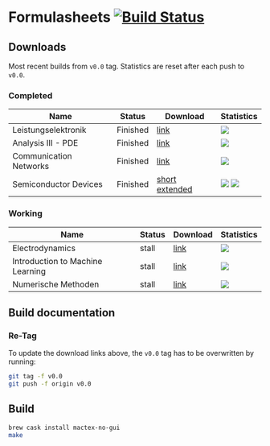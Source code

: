 # Formulasheets [![Build Status](https://travis-ci.org/noah95/formulasheets.svg?branch=master)](https://travis-ci.org/noah95/formulasheets)

## Downloads
Most recent builds from `v0.0` tag. Statistics are reset after each push to `v0.0`.

### Completed
| Name          | Status | Download      | Statistics |
| ------------- |--------|---------------|------------|
| Leistungselektronik | Finished | [link][le] | ![][le-badge] |
| Analysis III - PDE | Finished | [link][an3] | ![][an3-badge] |
| Communication Networks | Finished | [link][comnet] | ![][comnet-badge] |
| Semiconductor Devices | Finished | [short][semi] [extended][semi-ex] | ![][semi-badge] ![][semi-ex-badge] |

[le]: https://github.com/noah95/formulasheets/releases/download/v1.0/leistungselektronik.pdf
[le-badge]: https://img.shields.io/github/downloads/noah95/formulasheets/v1.0/leistungselektronik.pdf.svg
[an3]: https://github.com/noah95/formulasheets/releases/download/v1.0/analysis3pde.pdf
[an3-badge]: https://img.shields.io/github/downloads/noah95/formulasheets/v1.0/analysis3pde.pdf.svg
[comnet]: https://github.com/noah95/formulasheets/releases/download/v2.0.1/ComNet_summary.pdf
[comnet-badge]: https://img.shields.io/github/downloads/noah95/formulasheets/v2.0.1/ComNet_summary.pdf.svg

[semi]: https://github.com/noah95/formulasheets/releases/download/v2.1/semiconductordevices.pdf
[semi-ex]: https://github.com/noah95/formulasheets/releases/download/v2.1/semiconductordevices-extended.pdf
[semi-badge]: https://img.shields.io/github/downloads/noah95/formulasheets/v2.1/semiconductordevices.pdf.svg
[semi-ex-badge]: https://img.shields.io/github/downloads/noah95/formulasheets/v2.1/semiconductordevices-extended.pdf.svg

### Working
| Name          | Status | Download      | Statistics |
| ------------- |--------|---------------|------------|
| Electrodynamics | stall | [link](https://github.com/noah95/formulasheets/releases/download/v0.0/electrodynamics.pdf) | ![](https://img.shields.io/github/downloads/noah95/formulasheets/v0.0/electrodynamics.pdf.svg) |
| Introduction to Machine Learning | stall | [link](https://github.com/noah95/formulasheets/releases/download/v0.0/IntroToML_summary.pdf) | ![](https://img.shields.io/github/downloads/noah95/formulasheets/v0.0/IntroToML_summary.pdf.svg) |
| Numerische Methoden | stall | [link](https://github.com/noah95/formulasheets/releases/download/v0.0/Numerik_summary.pdf) | ![](https://img.shields.io/github/downloads/noah95/formulasheets/v0.0/Numerik_summary.pdf.svg) |

## Build documentation

### Re-Tag
To update the download links above, the `v0.0` tag has to be overwritten by running:

```bash
git tag -f v0.0
git push -f origin v0.0
```

## Build
```bash
brew cask install mactex-no-gui
make
```